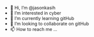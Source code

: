 - 👋 Hi, I’m @jasonkasih
- 👀 I’m interested in cyber
- 🌱 I’m currently learning gitHub
- 💞️ I’m looking to collaborate on gitHub
- 📫 How to reach me ...

<!---
jasonkasih/jasonkasih is a ✨ special ✨ repository because its `README.md` (this file) appears on your GitHub profile.
You can click the Preview link to take a look at your changes.
--->
